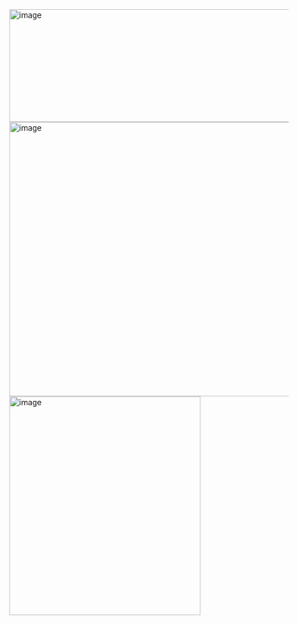 <img width="716" height="203" alt="image" src="https://github.com/user-attachments/assets/b115af7e-04a6-4e3c-8683-5dd391e459a8" />

<img width="749" height="494" alt="image" src="https://github.com/user-attachments/assets/961607f0-1e10-4cc2-a886-96bc5a7cf89a" />

<img width="345" height="394" alt="image" src="https://github.com/user-attachments/assets/76254612-4609-4dc3-9816-c9478739a414" />
